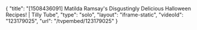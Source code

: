 {
    "title": "[1508436091] Matilda Ramsay's Disgustingly Delicious Halloween Recipes! | Tilly Tube",
    "type": "solo",
    "layout": "iframe-static",
    "videoId": "123179025",
    "url": "\/tvpembed\/123179025"
}